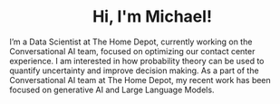 <h1 align="center">Hi, I'm Michael!</h1>
I’m a Data Scientist at The Home Depot, currently working on the Conversational AI team, focused on optimizing our contact center experience. I am interested in how probability theory can be used to quantify uncertainty and improve decision making. As a part of the Conversational AI team at The Home Depot, my recent work has been focused on generative AI and Large Language Models.
